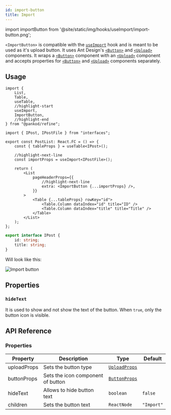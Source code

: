 ```yaml
---
id: import-button
title: Import
---
```


import importButton from '@site/static/img/hooks/useImport/import-button.png';

`<ImportButton>` is compatible with the [`useImport`][useimport] hook and is meant to be used as it's upload button.
It uses Ant Design's [`<Button>`][button] and [`<Upload>`][upload] components. It wraps a [`<Button>`][button] component with an [`<Upload>`][upload] component and accepts properties for [`<Button>`][button] and [`<Upload>`][upload] components separately.

## Usage

```tsx title="/src/pages/posts/list.tsx"
import {
    List,
    Table,
    useTable,
    //highlight-start
    useImport,
    ImportButton,
    //highlight-end
} from "@pankod/refine";

import { IPost, IPostFile } from "interfaces";

export const PostList: React.FC = () => {
    const { tableProps } = useTable<IPost>();

    //highlight-next-line
    const importProps = useImport<IPostFile>();

    return (
        <List
            pageHeaderProps={{
                //highlight-next-line
                extra: <ImportButton {...importProps} />,
            }}
        >
            <Table {...tableProps} rowKey="id">
                <Table.Column dataIndex="id" title="ID" />
                <Table.Column dataIndex="title" title="Title" />
            </Table>
        </List>
    );
};
```

```ts title="/src/interfaces.d.ts"
export interface IPost {
    id: string;
    title: string;
}
```

Will look like this:

<div>
    <img  src={importButton} alt="Import button" />
</div>

## Properties

### `hideText`

It is used to show and not show the text of the button. When `true`, only the button icon is visible.

## API Reference

### Properties

| Property    | Description                       | Type                                                       | Default    |
| ----------- | --------------------------------- | ---------------------------------------------------------- | ---------- |
| uploadProps | Sets the button type              | [`UploadProps`](https://ant.design/components/upload/#API) |            |
| buttonProps | Sets the icon component of button | [`ButtonProps`](https://ant.design/components/button/#API) |            |
| hideText    | Allows to hide button text        | `boolean`                                                  | `false`    |
| children    | Sets the button text              | `ReactNode`                                                | `"Import"` |

[useimport]: /api-references/hooks/import-export/useImport.md
[button]: https://ant.design/components/button/
[upload]: https://ant.design/components/upload/
